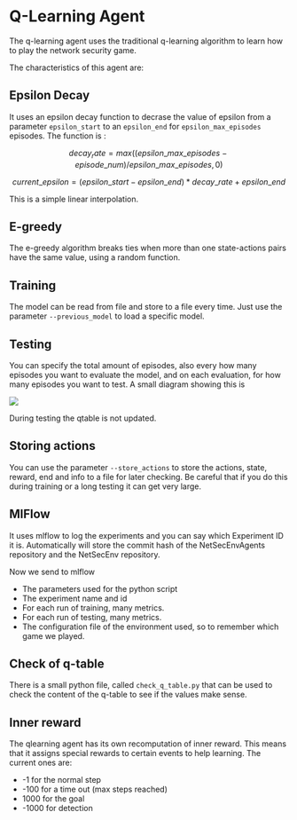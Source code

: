 # Q-Learning Agent

The q-learning agent uses the traditional q-learning algorithm to learn how to play the network security game.

The characteristics of this agent are:

## Epsilon Decay
It uses an epsilon decay function to decrase the value of epsilon from a parameter `epsilon_start` to an `epsilon_end` for `epsilon_max_episodes` episodes. The function is :
    
  
  ```math
  decay_rate = max((epsilon\_max\_episodes - episode\_num) / epsilon\_max\_episodes, 0)
  ```

  ```math
  current\_epsilon = (epsilon\_start - epsilon\_end) * decay\_rate + epsilon\_end
  ```

This is a simple linear interpolation.

## E-greedy
The e-greedy algorithm breaks ties when more than one state-actions pairs have the same value, using a random function.

## Training
The model can be read from file and store to a file every time. Just use the parameter `--previous_model` to load a specific model.

## Testing
You can specify the total amount of episodes, also every how many episodes you want to evaluate the model, and on each evaluation, for how many episodes you want to test. A small diagram showing this is

![](https://github.com/stratosphereips/NetSecGameAgents/blob/q-learning-improve/docs/training-testing-diagram.png)

During testing the qtable is not updated.

## Storing actions
You can use the parameter `--store_actions` to store the actions, state, reward, end and info to a file for later checking. Be careful that if you do this during training or a long testing it can get very large.

## MlFlow
It uses mlflow to log the experiments and you can say which Experiment ID it is. Automatically will store the commit hash of the NetSecEnvAgents repository and the NetSecEnv repository.

Now we send to mlflow
- The parameters used for the python script
- The experiment name and id
- For each run of training, many metrics.
- For each run of testing, many metrics.
- The configuration file of the environment used, so to remember which game we played.

## Check of q-table
There is a small python file, called `check_q_table.py` that can be used to check the content of the q-table to see if the values make sense.

## Inner reward
The qlearning agent has its own recomputation of inner reward. This means that it assigns special rewards to certain events to help learning. The current ones are:
  - -1 for the normal step
  - -100 for a time out (max steps reached)
  - 1000 for the goal
  - -1000 for detection


